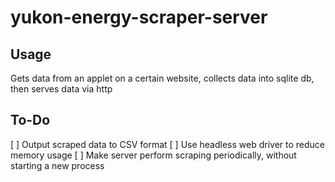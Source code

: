 # yukon-energy-scraper-server
## Usage
Gets data from an applet on a certain website, collects data into sqlite db, then serves data via http

## To-Do
[ ] Output scraped data to CSV format
[ ] Use headless web driver to reduce memory usage
[ ] Make server perform scraping periodically, without starting a new process
